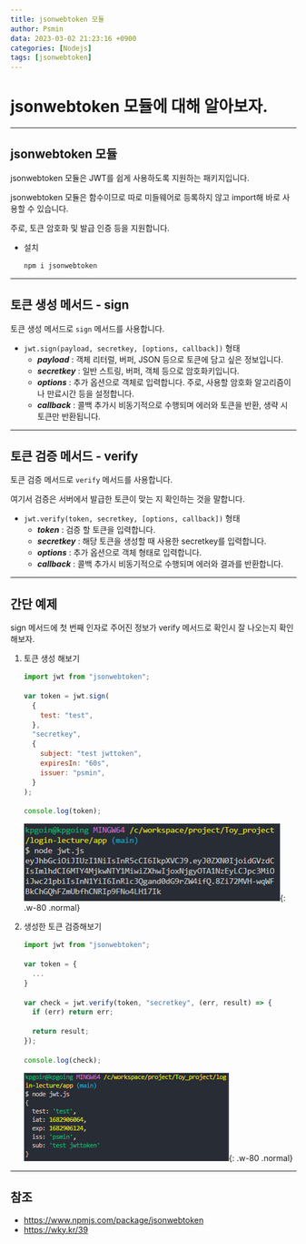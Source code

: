 ```yaml
---
title: jsonwebtoken 모듈
author: Psmin
data: 2023-03-02 21:23:16 +0900
categories: [Nodejs]
tags: [jsonwebtoken]
---
```


# jsonwebtoken 모듈에 대해 알아보자.

---

## jsonwebtoken 모듈

jsonwebtoken 모듈은 JWT를 쉽게 사용하도록 지원하는 패키지입니다.

jsonwebtoken 모듈은 함수이므로 따로 미들웨어로 등록하지 않고 import해 바로 사용할 수 있습니다.

주로, 토큰 암호화 및 발급 인증 등을 지원합니다.

- 설치
  ```js
  npm i jsonwebtoken
  ```

---

## 토큰 생성 메서드 - sign

토큰 생성 메서드로 `sign` 메서드를 사용합니다.

- `jwt.sign(payload, secretkey, [options, callback])` 형태
  - **_payload_** : 객체 리터럴, 버퍼, JSON 등으로 토큰에 담고 싶은 정보입니다.
  - **_secretkey_** : 일반 스트링, 버퍼, 객체 등으로 암호화키입니다.
  - **_options_** : 추가 옵션으로 객체로 입력합니다. 주로, 사용할 암호화 알고리즘이나 만료시간 등을 설정합니다.
  - **_callback_** : 콜백 추가시 비동기적으로 수행되며 에러와 토큰을 반환, 생략 시 토큰만 반환됩니다.

---

## 토큰 검증 메서드 - verify

토큰 검증 메서드로 `verify` 메서드를 사용합니다.

여기서 검증은 서버에서 발급한 토큰이 맞는 지 확인하는 것을 말합니다.

- `jwt.verify(token, secretkey, [options, callback])` 형태
  - **_token_** : 검증 할 토큰을 입력합니다.
  - **_secretkey_** : 해당 토큰을 생성할 때 사용한 secretkey를 입력합니다.
  - **_options_** : 추가 옵션으로 객체 형태로 입력합니다.
  - **_callback_** : 콜백 추가시 비동기적으로 수행되며 에러와 결과를 반환합니다.

---

## 간단 예제

sign 메서드에 첫 번째 인자로 주어진 정보가 verify 메서드로 확인시 잘 나오는지 확인해보자.

1. 토큰 생성 해보기

   ```js
   import jwt from "jsonwebtoken";

   var token = jwt.sign(
     {
       test: "test",
     },
     "secretkey",
     {
       subject: "test jwttoken",
       expiresIn: "60s",
       issuer: "psmin",
     }
   );

   console.log(token);
   ```

   ![jwt-ex-01](/assets/img/jwt-ex-01.png){: .w-80 .normal}

2. 생성한 토큰 검증해보기

   ```js
   import jwt from "jsonwebtoken";

   var token = {
     ...
   }

   var check = jwt.verify(token, "secretkey", (err, result) => {
     if (err) return err;

     return result;
   });

   console.log(check);

   ```

   ![jwt-ex-02](/assets/img/jwt-ex-02.png){: .w-80 .normal}

---

## 참조

- <https://www.npmjs.com/package/jsonwebtoken>
- <https://wky.kr/39>

